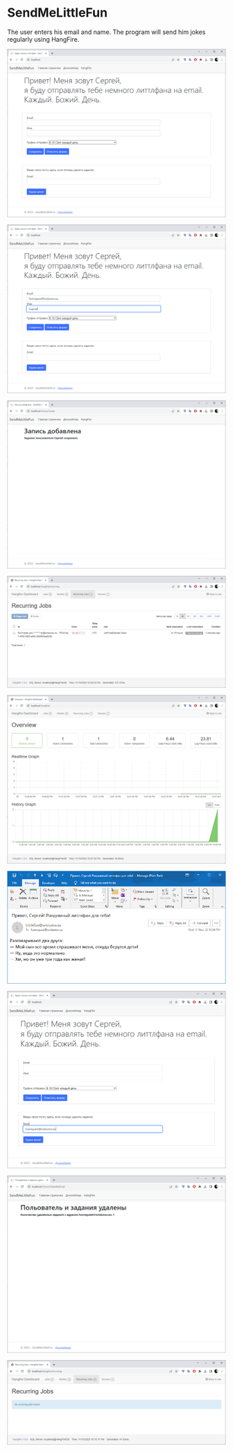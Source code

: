 # SendMeLittleFun

The user enters his email and name. The program will send him jokes regularly using HangFire.

![](README.img/1.png)

![](README.img/2.png)

![](README.img/3.png)

![](README.img/4.png)

![](README.img/5.png)

![](README.img/6.png)

![](README.img/7.png)

![](README.img/8.png)

![](README.img/9.png)